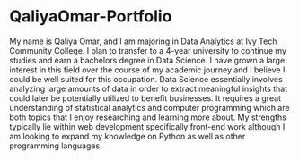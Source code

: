 # QaliyaOmar-Portfolio
My name is Qaliya Omar, and I am majoring in Data Analytics at Ivy Tech Community College. I plan to transfer to a 4-year university to continue my studies and earn a bachelors degree in Data Science. I have grown a large interest in this field over the course of my academic journey and I believe I could be well suited for this occupation. Data Science essentially involves analyzing large amounts of data in order to extract meaningful insights that could later be potentially utilized to benefit businesses. It requires a great understanding of statistical analytics and computer programming which are both topics that I enjoy researching and learning more about. My strengths typically lie within web development specifically front-end work although I am looking to expand my knowledge on Python as well as other programming languages. 
